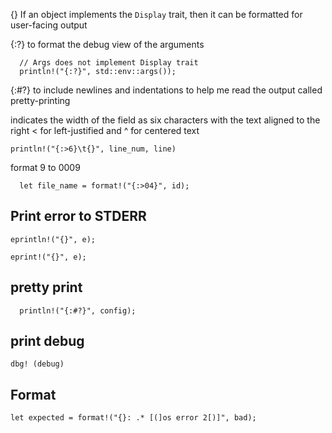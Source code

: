 

{} If an object implements the `Display` trait, then it can be formatted for user-facing output

{:?} to format the debug view of the arguments
```
  // Args does not implement Display trait
  println!("{:?}", std::env::args());
```

{:#?} to include newlines and indentations to help me read the output called pretty-printing


indicates the width of the field as six characters with the text aligned to the right
< for left-justified 
and ^ for centered text
```
println!("{:>6}\t{}", line_num, line)
```

format 9 to 0009 
``` 
  let file_name = format!("{:>04}", id);
```
## Print error to STDERR
```
eprintln!("{}", e);

eprint!("{}", e);
```
## pretty print 
```
  println!("{:#?}", config);
```

## print debug
```
dbg! (debug)
```


## Format
```
let expected = format!("{}: .* [(]os error 2[)]", bad);
```

